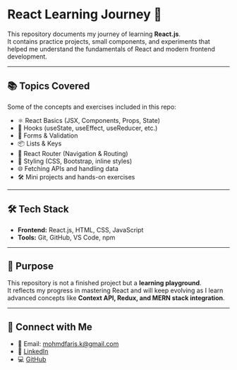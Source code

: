 # React Learning Journey 🚀

This repository documents my journey of learning **React.js**.  
It contains practice projects, small components, and experiments that helped me understand the fundamentals of React and modern frontend development.

---

## 📚 Topics Covered
Some of the concepts and exercises included in this repo:

- ⚛️ React Basics (JSX, Components, Props, State)  
- 🔄 Hooks (useState, useEffect, useReducer, etc.)  
- 📝 Forms & Validation  
- 📦 Lists & Keys  
- 🔗 React Router (Navigation & Routing)  
- 🎨 Styling (CSS, Bootstrap, inline styles)  
- 🌐 Fetching APIs and handling data  
- 🛠️ Mini projects and hands-on exercises  

---

## 🛠️ Tech Stack

- **Frontend:** React.js, HTML, CSS, JavaScript  
- **Tools:** Git, GitHub, VS Code, npm  

---

## 🎯 Purpose

This repository is not a finished project but a **learning playground**.  
It reflects my progress in mastering React and will keep evolving as I learn advanced concepts like **Context API, Redux, and MERN stack integration**.

---
## 🤝 Connect with Me

- 📧 Email: [mohmdfaris.k@gmail.com](mailto:mohmdfaris.k@gmail.com)  
- 💼 [LinkedIn](https://www.linkedin.com/in/mohmd-faris)  
- 💻 [GitHub](https://github.com/mohamed-faris77)  

